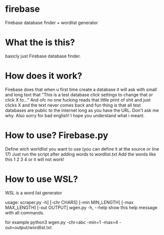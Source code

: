 # firebase
Firebase database finder + wordlist generator

# What the is this? 
basicly just Firebase database finder.

# How does it work? 
Firebase does that when u first time create a database it will ask with small and long text that "This is a test database click settings to change that or click X to..." And ofc no one fucking reads that little print of shit and just clicks X and the text never comes back and fun thing is that all test databases are public to the internet long as you have the URL. Don't ask me why. Also sorry for bad english! I hope you understand what i meant.

# How to use? Firebase.py
Define wich worldlist you want to use (you can define it at the source or line 17)
Just run the script after adding words to wordlist.txt
Add the words like this
1
2
3
4
or it will not work!

# How to use WSL?
WSL is a word list generator

usage: scraper.py -h] [-chr CHARS] [-min MIN_LENGTH] [-max MAX_LENGTH]
               [-out OUTPUT]
wgen.py -h, --help            show this help message with all commands.

for example python3 wgen.py -chr=abc -min=1 -max=4 -out=output/wordlist.txt

